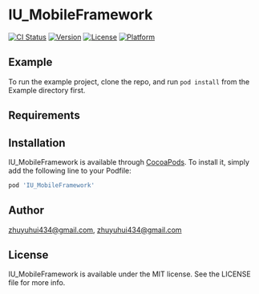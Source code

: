 # IU_MobileFramework

[![CI Status](https://img.shields.io/travis/zhuyuhui434@gmail.com/IU_MobileFramework.svg?style=flat)](https://travis-ci.org/zhuyuhui434@gmail.com/IU_MobileFramework)
[![Version](https://img.shields.io/cocoapods/v/IU_MobileFramework.svg?style=flat)](https://cocoapods.org/pods/IU_MobileFramework)
[![License](https://img.shields.io/cocoapods/l/IU_MobileFramework.svg?style=flat)](https://cocoapods.org/pods/IU_MobileFramework)
[![Platform](https://img.shields.io/cocoapods/p/IU_MobileFramework.svg?style=flat)](https://cocoapods.org/pods/IU_MobileFramework)

## Example

To run the example project, clone the repo, and run `pod install` from the Example directory first.

## Requirements

## Installation

IU_MobileFramework is available through [CocoaPods](https://cocoapods.org). To install
it, simply add the following line to your Podfile:

```ruby
pod 'IU_MobileFramework'
```

## Author

zhuyuhui434@gmail.com, zhuyuhui434@gmail.com

## License

IU_MobileFramework is available under the MIT license. See the LICENSE file for more info.
